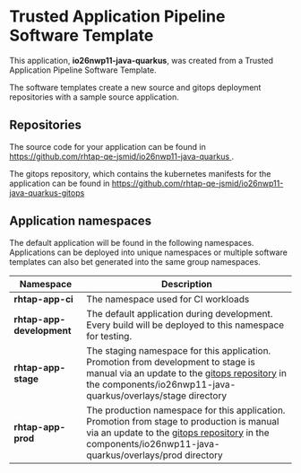 # Trusted Application Pipeline Software Template

This application, **io26nwp11-java-quarkus**, was created from a Trusted Application Pipeline Software Template.

The software templates create a new source and gitops deployment repositories with a sample source application. 

## Repositories

The source code for your application can be found in [https://github.com/rhtap-qe-jsmid/io26nwp11-java-quarkus ](https://github.com/rhtap-qe-jsmid/io26nwp11-java-quarkus ).
 
The gitops repository, which contains the kubernetes manifests for the application can be found in 
[https://github.com/rhtap-qe-jsmid/io26nwp11-java-quarkus-gitops ](https://github.com/rhtap-qe-jsmid/io26nwp11-java-quarkus-gitops ) 

## Application namespaces 

The default application will be found in the following namespaces. Applications can be deployed into unique namespaces or multiple software templates can also bet generated into the same group namespaces.  

|  Namespace   |  Description   |  
| -------- | -------- |
| **rhtap-app-ci** | The namespace used for CI workloads |
| **rhtap-app-development** | The default application during development. Every build will be deployed to this namespace for testing. |
| **rhtap-app-stage** | The staging namespace for this application. Promotion from development to stage is manual via an update to the [gitops repository](https://github.com/rhtap-qe-jsmid/io26nwp11-java-quarkus-gitops ) in the components/io26nwp11-java-quarkus/overlays/stage directory |
| **rhtap-app-prod** | The production namespace for this application. Promotion from stage to production is manual via an update to the [gitops repository](https://github.com/rhtap-qe-jsmid/io26nwp11-java-quarkus-gitops ) in the components/io26nwp11-java-quarkus/overlays/prod directory |